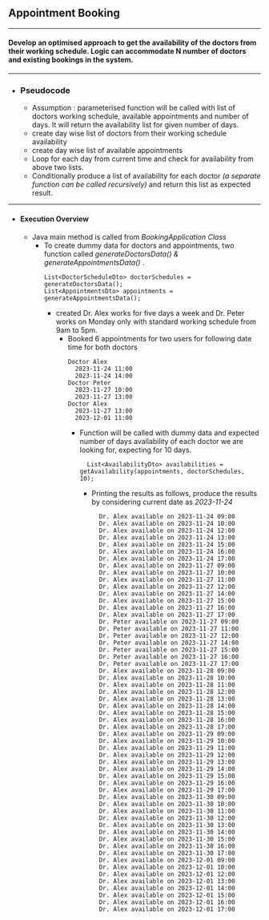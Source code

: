 ## Appointment Booking
***
#### Develop an optimised approach to get the availability of the doctors from their working schedule. Logic can accommodate N number of doctors and existing bookings in the system.
***
* ###  Pseudocode
  * Assumption : parameterised function will be called with list of doctors working schedule, available appointments and number of days. It will return the availability list for given number of days. 
  * create day wise list of doctors from their working schedule availability
  * create day wise list of available appointments
  * Loop for each day from current time and check for availability from above two lists.
  * Conditionally produce a list of availability for each doctor <i> (a separate function can be called recursively) </i> and return this list as expected result.
***

* ####  Execution Overview
  * Java main method is called from <i> BookingApplication Class </i>
    * To create dummy data for doctors and appointments, two function called <i>generateDoctorsData() & generateAppointmentsData() </i>.
      ```
      List<DoctorScheduleDto> doctorSchedules = generateDoctorsData();
      List<AppointmentsDto> appointments = generateAppointmentsData(); 
      ```
      * created Dr. Alex works for five days a week and Dr. Peter works on Monday only with standard working schedule from 9am to 5pm.
        * Booked 6 appointments for two users for following date time for both doctors
          ```
          Doctor Alex
            2023-11-24 11:00
            2023-11-24 14:00
          Doctor Peter 
            2023-11-27 10:00
            2023-11-27 13:00
          Doctor Alex
            2023-11-27 13:00
            2023-12-01 11:00

          ```
          * Function will be called with dummy data and expected number of days availability of each doctor we are looking for, expecting for 10 days.
            ```
              List<AvailabilityDto> availabilities = getAvailability(appointments, doctorSchedules, 10);
            ```
            * Printing the results as follows, produce the results by considering current date as <i>2023-11-24 </i>
              ```
                Dr. Alex available on 2023-11-24 09:00
                Dr. Alex available on 2023-11-24 10:00
                Dr. Alex available on 2023-11-24 12:00
                Dr. Alex available on 2023-11-24 13:00
                Dr. Alex available on 2023-11-24 15:00
                Dr. Alex available on 2023-11-24 16:00
                Dr. Alex available on 2023-11-24 17:00
                Dr. Alex available on 2023-11-27 09:00
                Dr. Alex available on 2023-11-27 10:00
                Dr. Alex available on 2023-11-27 11:00
                Dr. Alex available on 2023-11-27 12:00
                Dr. Alex available on 2023-11-27 14:00
                Dr. Alex available on 2023-11-27 15:00
                Dr. Alex available on 2023-11-27 16:00
                Dr. Alex available on 2023-11-27 17:00
                Dr. Peter available on 2023-11-27 09:00
                Dr. Peter available on 2023-11-27 11:00
                Dr. Peter available on 2023-11-27 12:00
                Dr. Peter available on 2023-11-27 14:00
                Dr. Peter available on 2023-11-27 15:00
                Dr. Peter available on 2023-11-27 16:00
                Dr. Peter available on 2023-11-27 17:00
                Dr. Alex available on 2023-11-28 09:00
                Dr. Alex available on 2023-11-28 10:00
                Dr. Alex available on 2023-11-28 11:00
                Dr. Alex available on 2023-11-28 12:00
                Dr. Alex available on 2023-11-28 13:00
                Dr. Alex available on 2023-11-28 14:00
                Dr. Alex available on 2023-11-28 15:00
                Dr. Alex available on 2023-11-28 16:00
                Dr. Alex available on 2023-11-28 17:00
                Dr. Alex available on 2023-11-29 09:00
                Dr. Alex available on 2023-11-29 10:00
                Dr. Alex available on 2023-11-29 11:00
                Dr. Alex available on 2023-11-29 12:00
                Dr. Alex available on 2023-11-29 13:00
                Dr. Alex available on 2023-11-29 14:00
                Dr. Alex available on 2023-11-29 15:00
                Dr. Alex available on 2023-11-29 16:00
                Dr. Alex available on 2023-11-29 17:00
                Dr. Alex available on 2023-11-30 09:00
                Dr. Alex available on 2023-11-30 10:00
                Dr. Alex available on 2023-11-30 11:00
                Dr. Alex available on 2023-11-30 12:00
                Dr. Alex available on 2023-11-30 13:00
                Dr. Alex available on 2023-11-30 14:00
                Dr. Alex available on 2023-11-30 15:00
                Dr. Alex available on 2023-11-30 16:00
                Dr. Alex available on 2023-11-30 17:00
                Dr. Alex available on 2023-12-01 09:00
                Dr. Alex available on 2023-12-01 10:00
                Dr. Alex available on 2023-12-01 12:00
                Dr. Alex available on 2023-12-01 13:00
                Dr. Alex available on 2023-12-01 14:00
                Dr. Alex available on 2023-12-01 15:00
                Dr. Alex available on 2023-12-01 16:00
                Dr. Alex available on 2023-12-01 17:00
```